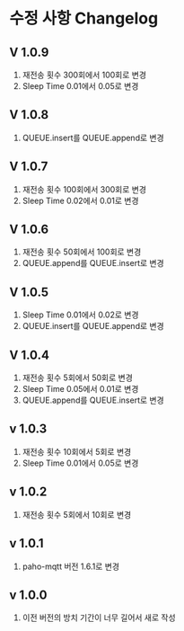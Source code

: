 수정 사항 Changelog
==================

V 1.0.9
-------
1. 재전송 횟수 300회에서 100회로 변경
2. Sleep Time 0.01에서 0.05로 변경
 
V 1.0.8
-------
1. QUEUE.insert를 QUEUE.append로 변경

V 1.0.7
-------
1. 재전송 횟수 100회에서 300회로 변경
2. Sleep Time 0.02에서 0.01로 변경

V 1.0.6
-------
1. 재전송 횟수 50회에서 100회로 변경
2. QUEUE.append를 QUEUE.insert로 변경

V 1.0.5
-------
1. Sleep Time 0.01에서 0.02로 변경
2. QUEUE.insert를 QUEUE.append로 변경

V 1.0.4
-------
1. 재전송 횟수 5회에서 50회로 변경
2. Sleep Time 0.05에서 0.01로 변경
3. QUEUE.append를 QUEUE.insert로 변경

v 1.0.3
-------
1. 재전송 횟수 10회에서 5회로 변경
2. Sleep Time 0.01에서 0.05로 변경

v 1.0.2
-------
1. 재전송 횟수 5회에서 10회로 변경
   
v 1.0.1
-------
1. paho-mqtt 버전 1.6.1로 변경

v 1.0.0
-------
1. 이전 버전의 방치 기간이 너무 길어서 새로 작성


